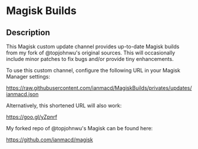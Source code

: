 # Magisk Builds

## Description

This Magisk custom update channel provides up-to-date Magisk builds from my
fork of @topjohnwu's original sources. This will occasionally include minor
patches to fix bugs and/or provide tiny enhancements.

To use this custom channel, configure the following URL in your Magisk Manager
settings:

https://raw.githubusercontent.com/ianmacd/MagiskBuilds/privates/updates/ianmacd.json

Alternatively, this shortened URL will also work:

https://goo.gl/yZpnrf

My forked repo of @topjohnwu's Magisk can be found here:

https://github.com/ianmacd/magisk
